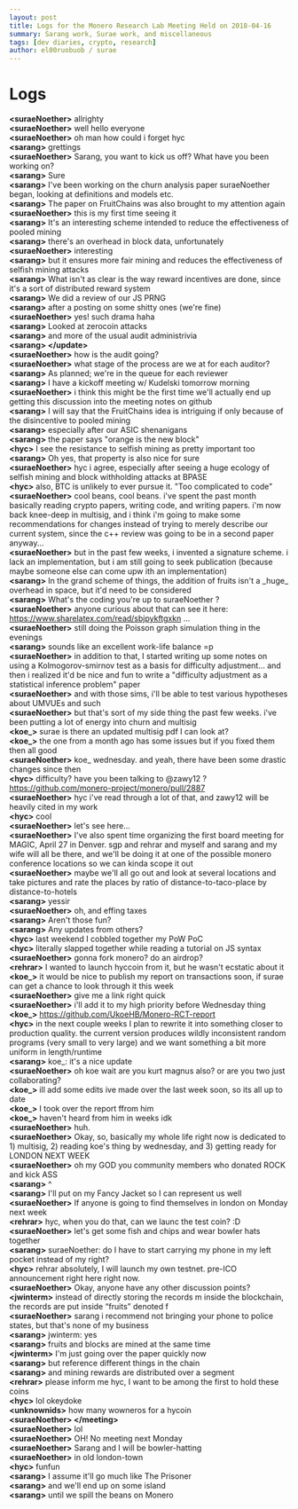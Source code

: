 ```yaml
---
layout: post
title: Logs for the Monero Research Lab Meeting Held on 2018-04-16
summary: Sarang work, Surae work, and miscellaneous
tags: [dev diaries, crypto, research]
author: el00ruobuob / surae
---
```


# Logs  

**\<suraeNoether>** allrighty  
**\<suraeNoether>** well hello everyone  
**\<suraeNoether>** oh man how could i forget hyc  
**\<sarang>** grettings  
**\<suraeNoether>** Sarang, you want to kick us off? What have you been working on?  
**\<sarang>** Sure  
**\<sarang>** I've been working on the churn analysis paper suraeNoether began, looking at definitions and models etc.  
**\<sarang>** The paper on FruitChains was also brought to my attention again  
**\<suraeNoether>** this is my first time seeing it  
**\<sarang>** It's an interesting scheme intended to reduce the effectiveness of pooled mining  
**\<sarang>** there's an overhead in block data, unfortunately  
**\<suraeNoether>** interesting  
**\<sarang>** but it ensures more fair mining and reduces the effectiveness of selfish mining attacks  
**\<sarang>** What isn't as clear is the way reward incentives are done, since it's a sort of distributed reward system  
**\<sarang>** We did a review of our JS PRNG  
**\<sarang>** after a posting on some shitty ones (we're fine)  
**\<suraeNoether>** yes! such drama haha  
**\<sarang>** Looked at zerocoin attacks  
**\<sarang>** and more of the usual audit administrivia  
**\<sarang> \</update>**  
**\<suraeNoether>** how is the audit going?  
**\<suraeNoether>** what stage of the process are we at for each auditor?   
**\<sarang>** As planned; we're in the queue for each reviewer  
**\<sarang>** I have a kickoff meeting w/ Kudelski tomorrow morning  
**\<suraeNoether>** i think this might be the first time we'll actually end up getting this discussion into the meeting notes on github  
**\<sarang>** I will say that the FruitChains idea is intriguing if only because of the disincentive to pooled mining  
**\<sarang>** especially after our ASIC shenanigans  
**\<sarang>** the paper says "orange is the new block"  
**\<hyc>** I see the resistance to selfish mining as pretty important too  
**\<sarang>** Oh yes, that property is also nice for sure  
**\<suraeNoether>** hyc i agree, especially after seeing a huge ecology of selfish mining and block withholding attacks at BPASE  
**\<hyc>** also, BTC is unlikely to ever pursue it. "Too complicated to code"  
**\<suraeNoether>** cool beans, cool beans. i've spent the past month basically reading crypto papers, writing code, and writing papers. i'm now back knee-deep in multisig, and i think i'm going to make some recommendations for changes instead of trying to merely describe our current system, since the c++ review was going to be in a second paper anyway...  
**\<suraeNoether>** but in the past few weeks, i invented a signature scheme. i lack an implementation, but i am still going to seek publication (because maybe someone else can come upw ith an implementation)  
**\<sarang>** In the grand scheme of things, the addition of fruits isn't a \_huge\_ overhead in space, but it'd need to be considered  
**\<sarang>** What's the coding you're up to suraeNoether ?  
**\<suraeNoether>** anyone curious about that can see it here: https://www.sharelatex.com/read/sbjpykftgxkn ...   
**\<suraeNoether>** still doing the Poisson graph simulation thing in the evenings  
**\<sarang>** sounds like an excellent work-life balance =p  
**\<suraeNoether>** in addition to that, I started writing up some notes on using a Kolmogorov-smirnov test as a basis for difficulty adjustment... and then i realized it'd be nice and fun to write a "difficulty adjustment as a statistical inference problem" paper  
**\<suraeNoether>** and with those sims, i'll be able to test various hypotheses about UMVUEs and such  
**\<suraeNoether>** but that's sort of my side thing the past few weeks.  i've been putting a lot of energy into churn and multisig  
**\<koe\_>** surae is there an updated multisig pdf I can look at?  
**\<koe\_>** the one from a month ago has some issues but if you fixed them then all good  
**\<suraeNoether>** koe\_ wednesday. and yeah, there have been some drastic changes since then  
**\<hyc>** difficulty? have you been talking to @zawy12 ? https://github.com/monero-project/monero/pull/2887  
**\<suraeNoether>** hyc i've read through a lot of that, and zawy12 will be heavily cited in my work  
**\<hyc>** cool  
**\<suraeNoether>** let's see here...  
**\<suraeNoether>** I've also spent time organizing the first board meeting for MAGIC, April 27 in Denver. sgp and rehrar and myself and sarang and my wife will all be there, and we'll be doing it at one of the possible monero conference locations so we can kinda scope it out  
**\<suraeNoether>** maybe we'll all go out and look at several locations and take pictures and rate the places by ratio of distance-to-taco-place by distance-to-hotels  
**\<sarang>** yessir  
**\<suraeNoether>** oh, and effing taxes  
**\<sarang>** Aren't those fun?  
**\<sarang>** Any updates from others?  
**\<hyc>** last weekend I cobbled together my PoW PoC  
**\<hyc>** literally slapped together while reading a tutorial on JS syntax  
**\<suraeNoether>** gonna fork monero? do an airdrop?  
**\<rehrar>** I wanted to launch hyccoin from it, but he wasn't ecstatic about it  
**\<koe\_>** it would be nice to publish my report on transactions soon, if surae can get a chance to look through it this week  
**\<suraeNoether>** give me a link right quick  
**\<suraeNoether>** i'll add it to my high priority before Wednesday thing  
**\<koe\_>** https://github.com/UkoeHB/Monero-RCT-report  
**\<hyc>** in the next couple weeks I plan to rewrite it into something closer to production quality. the current version produces wildly inconsistent random programs (very small to very large) and we want something a bit more uniform in length/runtime  
**\<sarang>** koe\_: it's a nice update  
**\<suraeNoether>** oh koe wait are you kurt magnus also? or are you two just collaborating?  
**\<koe\_>** ill add some edits ive made over the last week soon, so its all up to date  
**\<koe\_>** I took over the report ffrom him  
**\<koe\_>** haven't heard from him in weeks idk  
**\<suraeNoether>** huh.   
**\<suraeNoether>** Okay, so, basically my whole life right now is dedicated to 1) multisig, 2) reading koe's thing by wednesday, and 3) getting ready for LONDON NEXT WEEK  
**\<suraeNoether>** oh my GOD you community members who donated ROCK and kick ASS  
**\<sarang>** ^  
**\<sarang>** I'll put on my Fancy Jacket so I can represent us well  
**\<suraeNoether>** If anyone is going to find themselves in london on Monday next week  
**\<rehrar>** hyc, when you do that, can we launc the test coin? :D  
**\<suraeNoether>** let's get some fish and chips and wear bowler hats together  
**\<sarang>** suraeNoether: do I have to start carrying my phone in my left pocket instead of my right?  
**\<hyc>** rehrar absolutely, I will launch my own testnet. pre-ICO announcement right here right now.  
**\<suraeNoether>** Okay, anyone have any other discussion points?  
**\<jwinterm>**  instead of directly storing the records m inside the blockchain, the records are put inside “fruits” denoted f  
**\<suraeNoether>** sarang i recommend not bringing your phone to police states, but that's none of my business  
**\<sarang>** jwinterm: yes  
**\<sarang>** fruits and blocks are mined at the same time  
**\<jwinterm>** I'm just going over the paper quickly now  
**\<sarang>** but reference different things in the chain  
**\<sarang>** and mining rewards are distributed over a segment  
**\<rehrar>** please inform me hyc, I want to be among the first to hold these coins  
**\<hyc>** lol okeydoke  
**\<unknownids>** how many wowneros for a hycoin  
**\<suraeNoether> \</meeting>**  
**\<suraeNoether>** lol  
**\<suraeNoether>** OH! No meeting next Monday  
**\<suraeNoether>** Sarang and I will be bowler-hatting  
**\<suraeNoether>** in old london-town  
**\<hyc>** funfun  
**\<sarang>** I assume it'll go much like The Prisoner  
**\<sarang>** and we'll end up on some island  
**\<sarang>** until we spill the beans on Monero  
